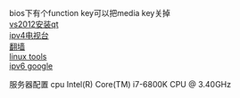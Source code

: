bios下有个function key可以把media key关掉  
[vs2012安装qt](http://blog.csdn.net/wangell/article/details/18380859)  
[ipv4电视台](http://ivi.bupt.edu.cn/)  
[翻墙](http://www.freefq.com/ext/)  
[linux tools](http://linuxtools-rst.readthedocs.io/zh_CN/latest/tool/gdb.html)  
[ipv6 google](http://ipv6.google.com.hk/?gws_rd=cr  )

服务器配置
cpu Intel(R) Core(TM) i7-6800K CPU @ 3.40GHz


